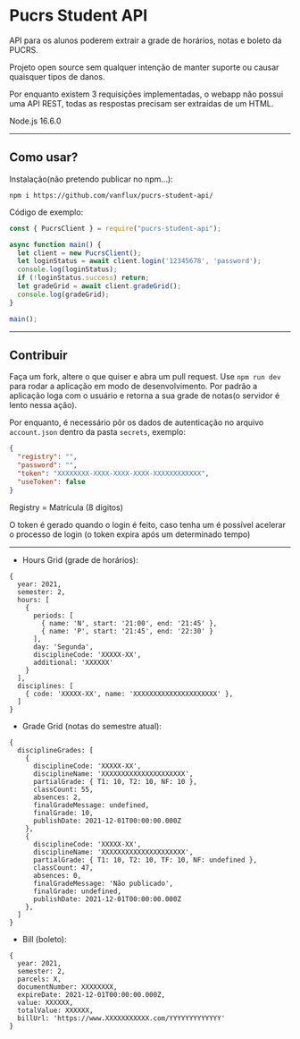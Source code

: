 # Pucrs Student API

API para os alunos poderem extrair a grade de horários, notas e boleto da PUCRS.

Projeto open source sem qualquer intenção de manter suporte ou causar quaisquer tipos de danos.

Por enquanto existem 3 requisições implementadas, o webapp não possui uma API REST, todas as respostas precisam ser extraídas de um HTML.

Node.js 16.6.0

---


## Como usar?

Instalação(não pretendo publicar no npm...):

`npm i https://github.com/vanflux/pucrs-student-api/`

Código de exemplo:

```javascript
const { PucrsClient } = require("pucrs-student-api");

async function main() {
  let client = new PucrsClient();
  let loginStatus = await client.login('12345678', 'password');
  console.log(loginStatus);
  if (!loginStatus.success) return;
  let gradeGrid = await client.gradeGrid();
  console.log(gradeGrid);
}

main();
```

---

## Contribuir

Faça um fork, altere o que quiser e abra um pull request. Use `npm run dev` para rodar a aplicação em modo de desenvolvimento. Por padrão a aplicação loga com o usuário e retorna a sua grade de notas(o servidor é lento nessa ação).

Por enquanto, é necessário pôr os dados de autenticação no arquivo `account.json` dentro da pasta `secrets`, exemplo:

```json
{
  "registry": "", 
  "password": "",
  "token": "XXXXXXXX-XXXX-XXXX-XXXX-XXXXXXXXXXXX",
  "useToken": false
}
```

Registry = Matrícula (8 dígitos)

O token é gerado quando o login é feito, caso tenha um é possível acelerar o processo de login (o token expira após um determinado tempo)

---

- Hours Grid (grade de horários):

```
{
  year: 2021,
  semester: 2,
  hours: [
    {
      periods: [
        { name: 'N', start: '21:00', end: '21:45' },
        { name: 'P', start: '21:45', end: '22:30' }
      ],
      day: 'Segunda',
      disciplineCode: 'XXXXX-XX',
      additional: 'XXXXXX'
    }
  ],
  disciplines: [
    { code: 'XXXXX-XX', name: 'XXXXXXXXXXXXXXXXXXXXX' },
  ]
}
```

- Grade Grid (notas do semestre atual):

```
{
  disciplineGrades: [
    {
      disciplineCode: 'XXXXX-XX',
      disciplineName: 'XXXXXXXXXXXXXXXXXXXXX',
      partialGrade: { T1: 10, T2: 10, NF: 10 },
      classCount: 55,
      absences: 2,
      finalGradeMessage: undefined,
      finalGrade: 10,
      publishDate: 2021-12-01T00:00:00.000Z
    },
    {
      disciplineCode: 'XXXXX-XX',
      disciplineName: 'XXXXXXXXXXXXXXXXXXXXX',
      partialGrade: { T1: 10, T2: 10, TF: 10, NF: undefined },
      classCount: 47,
      absences: 0,
      finalGradeMessage: 'Não publicado',
      finalGrade: undefined,
      publishDate: 2021-12-01T00:00:00.000Z
    },
  ]
}
```

- Bill (boleto):

```
{
  year: 2021,
  semester: 2,
  parcels: X,
  documentNumber: XXXXXXXX,
  expireDate: 2021-12-01T00:00:00.000Z,
  value: XXXXXX,
  totalValue: XXXXXX,
  billUrl: 'https://www.XXXXXXXXXXX.com/YYYYYYYYYYYYY'
}
```

